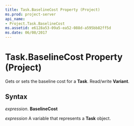 ```yaml
---
title: Task.BaselineCost Property (Project)
ms.prod: project-server
api_name:
- Project.Task.BaselineCost
ms.assetid: e6128a53-09a5-ea52-088d-a595bb82ff5d
ms.date: 06/08/2017
---
```



# Task.BaselineCost Property (Project)

Gets or sets the baseline cost for a **Task**. Read/write **Variant**.


## Syntax

 _expression_. **BaselineCost**

 _expression_ A variable that represents a **Task** object.


